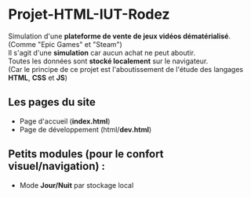 # Projet-HTML-IUT-Rodez

Simulation d'une __plateforme de vente de jeux vidéos dématérialisé__.  
(Comme "Epic Games" et "Steam")  
Il s'agit d'une **simulation** car aucun achat ne peut aboutir.  
Toutes les données sont **stocké localement** sur le navigateur.  
(Car le principe de ce projet est l'aboutissement de l'étude des langages **HTML**, **CSS** et **JS**)  

## Les pages du site
+ Page d'accueil (**index.html**)
+ Page de développement (html/**dev.html**)

## Petits modules (pour le confort visuel/navigation) :
+ Mode **Jour/Nuit** par stockage local
